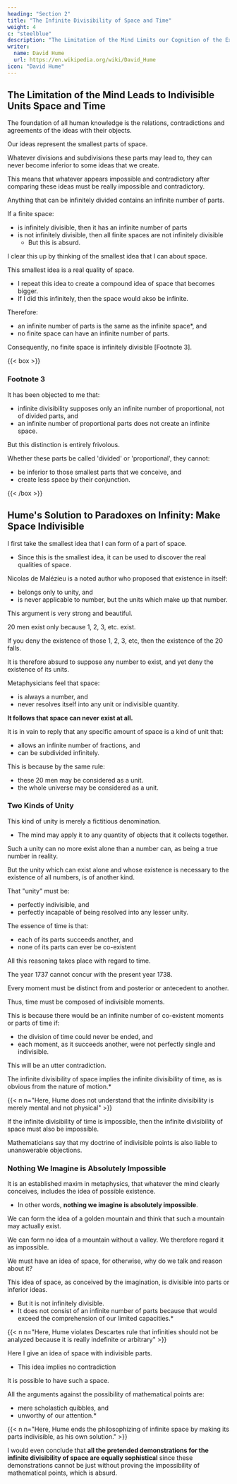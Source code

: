 ```yaml
---
heading: "Section 2"
title: "The Infinite Divisibility of Space and Time"
weight: 4
c: "steelblue"
description: "The Limitation of the Mind Limits our Cognition of the Existence of Objects"
writer:
  name: David Hume
  url: https://en.wikipedia.org/wiki/David_Hume
icon: "David Hume"
---
```



## The Limitation of the Mind Leads to Indivisible Units Space and Time


The foundation of all human knowledge is the relations, contradictions and agreements of the ideas with their objects.

Our ideas represent the smallest parts of space.

Whatever divisions and subdivisions these parts may lead to, they can never become inferior to some ideas that we create.

This means that whatever appears impossible and contradictory after comparing these ideas must be really impossible and contradictory.

Anything that can be infinitely divided contains an infinite number of parts.

<!-- - Otherwise the division would be stopped short by the indivisible parts, which we should immediately arrive at. -->

If a finite space:
- is infinitely divisible, then it has an infinite number of parts
- is not infinitely divisible, then all finite spaces are not infinitely divisible
  - But this is absurd.

<!-- n n="This is an attack on Descartes who went against the indivisibility of atoms. The error in Hume is that he is imposing a finite or limited space. In Cartesian Physics, spacetime is limited or has an edge, but that edge is constantly growing because the 2nd Element (spacetime particles) are constantly being divided. -->


I clear this up by thinking of the smallest idea that I can about space.


This smallest idea is a real quality of space.
- I repeat this idea to create a compound idea of space that becomes bigger.
- If I did this infinitely, then the space would akso be infinite.

Therefore:
- an infinite number of parts is the same as the infinite space*, and
- no finite space can have an infinite number of parts.


<!-- n n="This is what Descartes' reasoning is based on. And so it agrees with Hume. -->

Consequently, no finite space is infinitely divisible [Footnote 3].

{{< box >}}
### Footnote 3

It has been objected to me that:
- infinite divisibility supposes only an infinite number of proportional, not of divided parts, and
- an infinite number of proportional parts does not create an infinite space.

But this distinction is entirely frivolous.

Whether these parts be called 'divided' or 'proportional', they cannot:
- be inferior to those smallest parts that we conceive, and
- create less space by their conjunction.

{{< /box >}}



## Hume's Solution to Paradoxes on Infinity: Make Space Indivisible

I first take the smallest idea that I can form of a part of space.  
- Since this is the smallest idea, it can be used to discover the real qualities of space. 

<!-- ## Time and Space is an Illusion -->
<!-- Malézieu -->

Nicolas de Malézieu is a noted author who proposed that existence in itself:
- belongs only to unity, and
- is never applicable to number, but the units which make up that number.

This argument is very strong and beautiful.

20 men exist only because 1, 2, 3, etc. exist.

If you deny the existence of those 1, 2, 3, etc, then the existence of the 20 falls.

It is therefore absurd to suppose any number to exist, and yet deny the existence of its units.

Metaphysicians feel that space:
- is always a number, and
- never resolves itself into any unit or indivisible quantity.

**It follows that space can never exist at all.**

It is in vain to reply that any specific amount of space is a kind of unit that:
- allows an infinite number of fractions, and
- can be subdivided infinitely.


This is because by the same rule:
- these 20 men may be considered as a unit.
- the whole universe may be considered as a unit.


### Two Kinds of Unity

This kind of unity is merely a fictitious denomination.
- The mind may apply it to any quantity of objects that it collects together.

Such a unity can no more exist alone than a number can, as being a true number in reality.

But the unity which can exist alone and whose existence is necessary to the existence of all numbers, is of another kind.

That "unity" must be:
- perfectly indivisible, and
- perfectly incapable of being resolved into any lesser unity.

The essence of time is that:
- each of its parts succeeds another, and
- none of its parts can ever be co-existent

All this reasoning takes place with regard to time. 

The year 1737 cannot concur with the present year 1738.

Every moment must be distinct from and posterior or antecedent to another.

Thus, time must be composed of indivisible moments.

This is because there would be an infinite number of co-existent moments or parts of time if:
- the division of time could never be ended, and
- each moment, as it succeeds another, were not perfectly single and indivisible.

This will be an utter contradiction.

The infinite divisibility of space implies the infinite divisibility of time, as is obvious from the nature of motion.*

{{< n n="Here, Hume does not understand that the infinite divisibility is merely mental and not physical" >}}

If the infinite divisibility of time is impossible, then the infinite divisibility of space must also be impossible.

<!-- The most obstinate defender of the doctrine of infinite divisibility will regard these arguments are difficulties.
It is impossible to give them any clear answer. -->

<!-- But it is absurd to call this demonstration as a 'difficulty' just to elude its evidence. -->

<!-- It is in probabilities, not in demonstrations, that:
- difficulties can take place, and
- one argument counter-balances another and reduces its authority.

A demonstration, if just, admits of no opposite difficulty.

If it is not just, it is a mere sophism.
It consequently can never be a difficulty.
It is either irresistible, or has no force. -->

<!-- To talk therefore of objections and replies, and balancing of arguments in such a question as this, is to confess that:
- human reason is nothing but a play of words, or
- the person himself, who talks so, has not a capacity equal to such subjects.

Demonstrations may be difficult to be comprehended because of the abstractedness of the subject.

But demonstrations can never have such difficulties as will weaken their authority after they are comprehended. -->

Mathematicians say that my doctrine of indivisible points is also liable to unanswerable objections.

<!-- - here there are equally strong arguments on the other side of the question, and -->

<!-- I will take these arguments in a body and prove at once that it is impossible they can have any just foundation. -->


### Nothing We Imagine is Absolutely Impossible

It is an established maxim in metaphysics, that whatever the mind clearly conceives, includes the idea of possible existence.
- In other words, **nothing we imagine is absolutely impossible**.

We can form the idea of a golden mountain and think that such a mountain may actually exist.

We can form no idea of a mountain without a valley.
We therefore regard it as impossible.

We must have an idea of space, for otherwise, why do we talk and reason about it?

This idea of space, as conceived by the imagination, is divisible into parts or inferior ideas.
- But it is not infinitely divisible.
- It does not consist of an infinite number of parts because that would exceed the comprehension of our limited capacities.*

{{< n n="Here, Hume violates Descartes rule that infinities should not be analyzed because it is really indefinite or arbitrary" >}}


Here I give an idea of space with indivisible parts.
- This idea implies no contradiction

It is possible to have such a space.

All the arguments against the possibility of mathematical points are:
- mere scholastich quibbles, and
- unworthy of our attention.*

{{< n n="Here, Hume ends the philosophizing of infinite space by making its parts indivisible, as his own solution." >}}


I would even conclude that **all the pretended demonstrations for the infinite divisibility of space are equally sophistical** since these demonstrations cannot be just without proving the impossibility of mathematical points, which is absurd.
